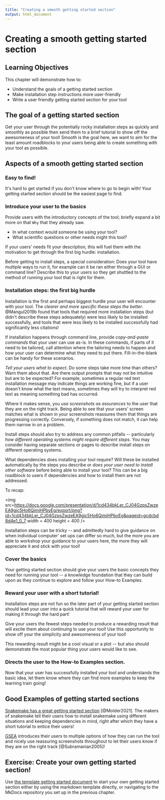 ```yaml
---
title: "Creating a smooth getting started section"
output: html_document
---
```


# Creating a smooth getting started section

## Learning Objectives

This chapter will demonstrate how to:

- Understand the goals of a getting started section
- Make installation step instructions more user-friendly
- Write a user friendly getting started section for your tool  

## The goal of a getting started section 

Get your user through the potentially rocky installation steps as quickly and smoothly as possible then send them to a brief tutorial to show off the awesomeness of your tool!
Smooth is the goal here, we want to aim for the least amount roadblocks to your users being able to create something with your tool as possible.

## Aspects of a smooth getting started section

### Easy to find!

It's hard to get started if you don't know where to go to begin with! 
Your getting started section should be the easiest page to find.

### Introduce your user to the basics

Provide users with the introductory concepts of the tool; briefly expand a bit more on that `Why` that they already saw.

- In what context would someone be using your tool? 
- What scientific questions or other needs might this tool? 

If your users' needs fit your description, this will fuel them with the motivation to get through the first big hurdle: installation. 

Before getting to install steps, a special consideration: Does your tool have multiple ways to run it, for example can it be ran either through a GUI or command line? 
Describe this to your users so they get shuttled to the method of running your tool that is right for them. 

### Installation steps: the first big hurdle

Installation is the first and perhaps biggest hurdle your user will encounter with your tool. 
The _clearer and more specific these steps the better_. 
@Mangul2019b found that tools that required more installation steps (but didn't describe these steps adequately) were less likely to be installed successfully, and tools that were less likely to be installed successfully had significantly less citations!

If installation happens through command line, provide _copy-and-paste commands_ that your user can use as-is. 
In these commands, if parts of it need to be tailored, call attention where the tailoring needs to happen and how your user can determine what they need to put there. 
Fill-in-the-blank can be handy for these scenarios. 

_Tell your users what to expect_. 
Do some steps take more time than others? Warn them about that. 
Are there output prompts that may not be intuitive but are to be expected? 
For example, sometimes a regular red text installation message may indicate things are working fine, but if a user doesn't know what the text means, sometimes they will try to interpret red text as meaning something bad has occurred.

Where it makes sense, you _use screenshots as assurances_ to the user that they are on the right track. 
Being able to see that your users' screen matches what is shown in your screenshots reassures them that things are progressing correctly. 
Conversely, if something does not match, it can help them narrow in on a problem. 

Install steps should also try to address any common pitfalls -- particularly _how different operating systems might require different steps_. 
You may consider having separate sections or pages to describe install steps on different operating systems. 

What dependencies does installing your tool require? 
Will these be installed automatically by the steps you describe or _does your user need to install other software_ before being able to install your tool? 
This can be a big roadblock to users if dependencies and how to install them are not addressed. 

To recap:  

<img src=https://docs.google.com/presentation/d/1cd434bkLer_CJ04GzpsZwzeEA9gjc5Ho6QimiHPbyEg/export/png?id=1cd434bkLer_CJ04GzpsZwzeEA9gjc5Ho6QimiHPbyEg&pageid=gcdcbd8d4e1_0_7 width = 400 height = 400 />

Installation steps can be tricky -- and admittedly hard to give guidance on when individual computer' set ups can differ so much, but the more you are able to workshop your guidance to your users here, the more they will appreciate it and stick with your tool!

### Cover the basics

Your getting started section should give your users the basic concepts they need for running your tool -- a knowledge foundation that they can build upon as they continue to explore and follow your How-to Examples. 

### Reward your user with a short tutorial!

Installation steps are not fun so the later part of your getting started section should lead your user into a quick tutorial that will reward your user for making it through the hard part!

Give your users the fewest steps needed to produce a rewarding result that will excite them about continuing to use your tool!
Use this opportunity to show off your the simplicity and awesomeness of your tool!

This rewarding result might be a cool visual or a plot -- but also should demonstrate the most popular thing your users would like to see. 

### Directs the user to the How-to Examples section.

Now that your user has successfully installed your tool and understands the basic idea, let them know where they can find more examples to keep the learning train going!

## Good Examples of getting started sections

[Snakemake has a great getting started section](https://snakemake.readthedocs.io/en/stable/getting_started/installation.html) [@Molder2021].
The makers of snakemake tell their users how to install snakemake using different situations and keeping dependencies in mind, right after which they have a short tutorial to entice their users!

[GSEA](https://www.gsea-msigdb.org/gsea/doc/GSEAUserGuideFrame.html) introduces their users to multiple options of how they can run the tool and nicely use reassuring screenshots throughout to let their users know if they are on the right track [@Subramanian2005]!

## Exercise: Create your own getting started section!

Use [the template getting started document](templates/getting_started_template.md) to start your own getting started section either by using the markdown template directly, or navigating to the MkDocs repository you set up in the previous chapter. 

